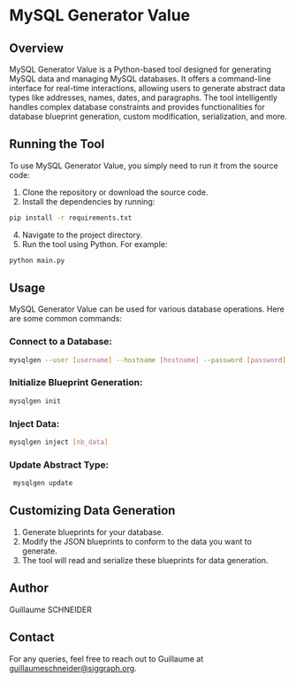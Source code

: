 # MySQL Generator Value

## Overview
MySQL Generator Value is a Python-based tool designed for generating MySQL data and managing MySQL databases. It offers a command-line interface for real-time interactions, allowing users to generate abstract data types like addresses, names, dates, and paragraphs. The tool intelligently handles complex database constraints and provides functionalities for database blueprint generation, custom modification, serialization, and more.

## Running the Tool
To use MySQL Generator Value, you simply need to run it from the source code:

1. Clone the repository or download the source code.
2. Install the dependencies by running:
```bash
pip install -r requirements.txt
```
4. Navigate to the project directory.
5. Run the tool using Python. For example:
```bash
python main.py
```

## Usage
MySQL Generator Value can be used for various database operations. Here are some common commands:

### Connect to a Database:

   ```bash
   mysqlgen --user [username] --hostname [hostname] --password [password] --database [database]
   ```

### Initialize Blueprint Generation:

   ```bash
   mysqlgen init
   ```

### Inject Data:

  ```bash
  mysqlgen inject [nb_data]
  ```

### Update Abstract Type:

   ```bash
    mysqlgen update
   ```

## Customizing Data Generation

1. Generate blueprints for your database.
2. Modify the JSON blueprints to conform to the data you want to generate.
3. The tool will read and serialize these blueprints for data generation.

## Author
Guillaume SCHNEIDER

## Contact
For any queries, feel free to reach out to Guillaume at guillaumeschneider@siggraph.org.
